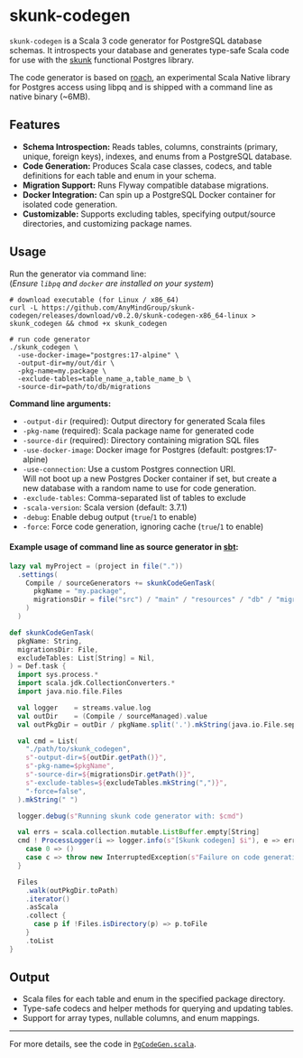 # skunk-codegen

`skunk-codegen` is a Scala 3 code generator for PostgreSQL database schemas. It introspects your database and generates type-safe Scala code for use with the [skunk](https://typelevel.org/skunk) functional Postgres library.

The code generator is based on [roach](https://github.com/indoorvivants/roach), an experimental Scala Native library for Postgres access using libpq and is shipped with a command line as native binary (~6MB).

## Features

- **Schema Introspection:** Reads tables, columns, constraints (primary, unique, foreign keys), indexes, and enums from a PostgreSQL database.
- **Code Generation:** Produces Scala case classes, codecs, and table definitions for each table and enum in your schema.
- **Migration Support:** Runs Flyway compatible database migrations.
- **Docker Integration:** Can spin up a PostgreSQL Docker container for isolated code generation.
- **Customizable:** Supports excluding tables, specifying output/source directories, and customizing package names.

## Usage

Run the generator via command line:  
(_Ensure `libpq` and `docker` are installed on your system_)

```shell
# download executable (for Linux / x86_64)
curl -L https://github.com/AnyMindGroup/skunk-codegen/releases/download/v0.2.0/skunk-codegen-x86_64-linux > skunk_codegen && chmod +x skunk_codegen

# run code generator
./skunk_codegen \
  -use-docker-image="postgres:17-alpine" \
  -output-dir=my/out/dir \
  -pkg-name=my.package \
  -exclude-tables=table_name_a,table_name_b \
  -source-dir=path/to/db/migrations
```

**Command line arguments:**
- `-output-dir` (required): Output directory for generated Scala files
- `-pkg-name` (required): Scala package name for generated code
- `-source-dir` (required): Directory containing migration SQL files
- `-use-docker-image`: Docker image for Postgres (default: postgres:17-alpine)
- `-use-connection`: Use a custom Postgres connection URI.  
  Will not boot up a new Postgres Docker container if set, but create a new database with a random name to use for code generation.
- `-exclude-tables`: Comma-separated list of tables to exclude
- `-scala-version`: Scala version (default: 3.7.1)
- `-debug`: Enable debug output (`true`/`1` to enable)
- `-force`: Force code generation, ignoring cache (`true`/`1` to enable)

#### Example usage of command line as source generator in [sbt](https://www.scala-sbt.org):

```scala
lazy val myProject = (project in file("."))
  .settings(
    Compile / sourceGenerators += skunkCodeGenTask(
      pkgName = "my.package",
      migrationsDir = file("src") / "main" / "resources" / "db" / "migration",
    )
  )  

def skunkCodeGenTask(
  pkgName: String,
  migrationsDir: File,
  excludeTables: List[String] = Nil,
) = Def.task {
  import sys.process.*
  import scala.jdk.CollectionConverters.*
  import java.nio.file.Files

  val logger    = streams.value.log
  val outDir    = (Compile / sourceManaged).value
  val outPkgDir = outDir / pkgName.split('.').mkString(java.io.File.separator)

  val cmd = List(
    "./path/to/skunk_codegen",
    s"-output-dir=${outDir.getPath()}",
    s"-pkg-name=$pkgName",
    s"-source-dir=${migrationsDir.getPath()}",
    s"-exclude-tables=${excludeTables.mkString(",")}",
    "-force=false",
  ).mkString(" ")

  logger.debug(s"Running skunk code generator with: $cmd")

  val errs = scala.collection.mutable.ListBuffer.empty[String]
  cmd ! ProcessLogger(i => logger.info(s"[Skunk codegen] $i"), e => errs += e) match {
    case 0 => ()
    case c => throw new InterruptedException(s"Failure on code generation:\n${errs.mkString("\n")}")
  }

  Files
    .walk(outPkgDir.toPath)
    .iterator()
    .asScala
    .collect {
      case p if !Files.isDirectory(p) => p.toFile
    }
    .toList
}
```


## Output

- Scala files for each table and enum in the specified package directory.
- Type-safe codecs and helper methods for querying and updating tables.
- Support for array types, nullable columns, and enum mappings.

---

For more details, see the code in [`PgCodeGen.scala`](PgCodeGen.scala).
